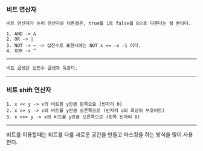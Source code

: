<h3> 비트 연산자 </h3>

    비트 연산자가 논리 연산자와 다른점은, true를 1로 false를 0으로 다룬다는 점 뿐이다.

    1. AND -> &
    2. OR -> |
    3. NOT -> ~ -> 십진수로 표현시에는 NOT x == -x -1 이다.
    4. XOR -> ^

---

    비트 곱셈은 십진수 곱셈과 똑같다.

---

<h3> 비트 shift 연산자 </h3>

    1. x << y -> x의 비트를 y만큼 왼쪽으로 (빈자리 0)
    2. x >> y -> x의 비트를 y만큼 오른쪽으로 (빈자리 a의 최상위 부호비트)
    3. x >>> y -> x의 비트를 y만큼 오른쪽으로 (왼쪽 빈자리 0)

---

비트를 이용할때는 비트를 다룰 새로운 공간을 만들고 마스킹을 하는 방식을 많이 사용한다.